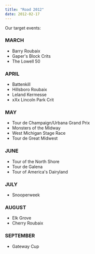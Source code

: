 ```yaml
---
title: "Road 2012"
date: 2012-02-17
---
```


Our target events:

### MARCH

- Barry Roubaix
- Gaper's Block Crits
- The Lowell 50

### APRIL

- Battenkill
- Hillsboro Roubaix
- Leland Kermesse
- xXx Lincoln Park Crit

### MAY

- Tour de Champaign/Urbana Grand Prix
- Monsters of the Midway
- West Michigan Stage Race
- Tour de Great Midwest

### JUNE

- Tour of the North Shore
- Tour de Galena
- Tour of America's Dairyland

### JULY

- Snooperweek

### AUGUST

- Elk Grove
- Cherry Roubaix

### SEPTEMBER

- Gateway Cup
